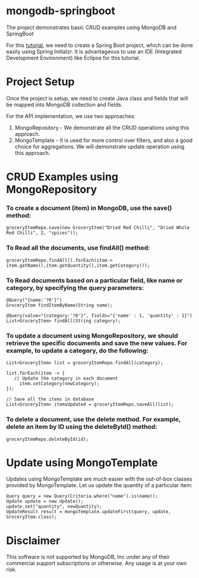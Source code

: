 # mongodb-springboot
The project demonstrates basic CRUD examples using MongoDB and SpringBoot

For this [tutorial](https://www.mongodb.com/compatibility/spring-boot), we need to create a Spring Boot project, which can be done easily using Spring Initialzr. It is advantageous to use an IDE (Integrated Development Environment) like Eclipse for this tutorial.

# Project Setup
Once the project is setup, we need to create Java class and fields that will be mapped into MongoDB collection and fields.

For the API implementation, we use two approaches:
1. MongoRepository - We demonstrate all the CRUD operations using this approach.
2. MongoTemplate - It is used for more control over filters, and also a good choice for aggregations. We will demonstrate update operation using this approach.

# CRUD Examples using MongoRepository
### To create a document (item) in MongoDB, use the save() method:

  `groceryItemRepo.save(new GroceryItem("Dried Red Chilli", "Dried Whole Red Chilli", 2, "spices"));`
  
### To Read all the documents, use findAll() method:
  `groceryItemRepo.findAll().forEach(item-> item.getName(),item.getQuantity(),item.getCategory());`
  
### To Read documents based on a particular field, like name or category, by specifying the query parameters:
  	@Query("{name:'?0'}")
	GroceryItem findItemByName(String name);
	
	@Query(value="{category:'?0'}", fields="{'name' : 1, 'quantity' : 1}")
	List<GroceryItem> findAll(String category);
  
### To update a document using MongoRepository, we should retrieve the specific documents and save the new values. For example, to update a category, do the following:
  	List<GroceryItem> list = groceryItemRepo.findAll(category);
		 
	list.forEach(item -> {
	   // Update the category in each document
		 item.setCategory(newCategory);
	});
		 
	// Save all the items in database
	List<GroceryItem> itemsUpdated = groceryItemRepo.saveAll(list);
  
 ### To delete a document, use the delete method. For example, delete an item by ID using the deleteById() method:
  `groceryItemRepo.deleteById(id);`
	
 # Update using MongoTemplate 
 Updates using MongoTemplate are much easier with the out-of-box classes provided by MongoTemplate.
 Let us update the quantity of a particular item: 
  	
	Query query = new Query(Criteria.where("name").is(name));
   	Update update = new Update();
   	update.set("quantity", newQuantity);		
   	UpdateResult result = mongoTemplate.updateFirst(query, update, GroceryItem.class);
  	
# Disclaimer
This software is not supported by MongoDB, Inc under any of their commercial support subscriptions or otherwise. Any usage is at your own risk.

